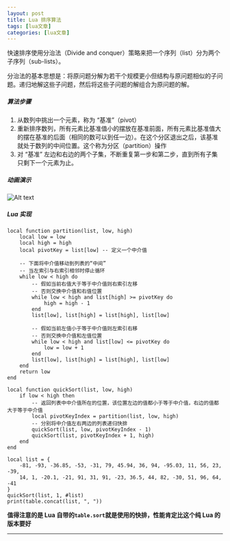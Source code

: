 ```yaml
---
layout: post
title: Lua 排序算法  
tags: [lua文章]
categories: [lua文章]
---
```

快速排序使用分治法（Divide and conquer）策略来把一个序列（list）分为两个子序列（sub-lists）。

分治法的基本思想是：将原问题分解为若干个规模更小但结构与原问题相似的子问题。递归地解这些子问题，然后将这些子问题的解组合为原问题的解。

##### 算法步骤

  1. 从数列中挑出一个元素，称为 “基准”（pivot）
  2. 重新排序数列，所有元素比基准值小的摆放在基准前面，所有元素比基准值大的摆在基准的后面（相同的数可以到任一边）。在这个分区退出之后，该基准就处于数列的中间位置。这个称为分区（partition）操作
  3. 对 “基准” 左边和右边的两个子集，不断重复第一步和第二步，直到所有子集只剩下一个元素为止。

##### 动画演示

![Alt text](https://img.dazhuanlan.com/2019/11/27/5dde027bb1627.gif)

##### Lua 实现

    
    
    local function partition(list, low, high)
        local low = low
        local high = high
        local pivotKey = list[low] -- 定义一个中介值
    
        -- 下面将中介值移动到列表的“中间”
        -- 当左索引与右索引相邻时停止循环
        while low < high do
            -- 假如当前右值大于等于中介值则右索引左移
            -- 否则交换中介值和右值位置
            while low < high and list[high] >= pivotKey do
                high = high - 1
            end
            list[low], list[high] = list[high], list[low]
    
            -- 假如当前左值小于等于中介值则左索引右移
            -- 否则交换中介值和左值位置
            while low < high and list[low] <= pivotKey do
                low = low + 1
            end
            list[low], list[high] = list[high], list[low]
        end
        return low
    end
    
    local function quickSort(list, low, high)
        if low < high then
            -- 返回列表中中介值所在的位置，该位置左边的值都小于等于中介值，右边的值都大于等于中介值
            local pivotKeyIndex = partition(list, low, high)
            -- 分别将中介值左右两边的列表递归快排
            quickSort(list, low, pivotKeyIndex - 1)
            quickSort(list, pivotKeyIndex + 1, high)
        end
    end
    
    local list = {
        -81, -93, -36.85, -53, -31, 79, 45.94, 36, 94, -95.03, 11, 56, 23, -39,
        14, 1, -20.1, -21, 91, 31, 91, -23, 36.5, 44, 82, -30, 51, 96, 64, -41
    }
    quickSort(list, 1, #list)
    print(table.concat(list, ", "))
    

**值得注意的是 Lua 自带的`table.sort`就是使用的快排，性能肯定比这个纯 Lua 的版本要好**

* * *